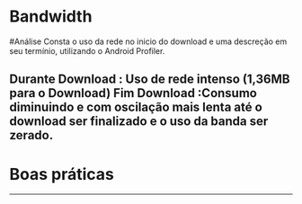 ﻿# Bandwidth
#Análise
 Consta o uso da rede no inicio do download e uma descreção em seu termínio, utilizando o Android Profiler.
 

Durante Download : Uso de rede intenso (1,36MB para o Download)
Fim Download :Consumo diminuindo e com oscilação mais lenta até o download ser finalizado e o uso
da banda ser zerado.
---

# Boas práticas

----


